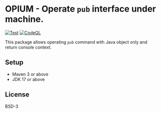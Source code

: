# OPIUM - Operate `pub` interface under machine.

[![Test](https://github.com/Project-Will-Pub/willpub-opium/actions/workflows/test.yml/badge.svg?branch=main)](https://github.com/Project-Will-Pub/willpub-opium/actions/workflows/test.yml)
[![CodeQL](https://github.com/Project-Will-Pub/willpub-opium/actions/workflows/codeql.yml/badge.svg?branch=main)](https://github.com/Project-Will-Pub/willpub-opium/actions/workflows/codeql.yml)

This package allows operating `pub` command with Java object only and return console context.

## Setup

* Maven 3 or above
* JDK 17 or above

## License

BSD-3